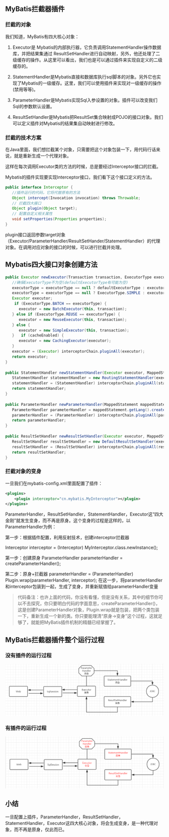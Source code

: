 ## MyBatis拦截器插件

### 拦截的对象

我们知道，MyBatis有四大核心对象：

1) Executor是 Mybatis的内部执行器，它负责调用StatementHandler操作数据库，并把结果集通过 ResultSetHandler进行自动映射，另外，他还处理了二级缓存的操作。从这里可以看出，我们也是可以通过插件来实现自定义的二级缓存的。

2) StatementHandler是Mybatis直接和数据库执行sql脚本的对象。另外它也实现了Mybatis的一级缓存。这里，我们可以使用插件来实现对一级缓存的操作(禁用等等)。

3) ParameterHandler是Mybatis实现Sql入参设置的对象。插件可以改变我们Sql的参数默认设置。

4) ResultSetHandler是Mybatis把ResultSet集合映射成POJO的接口对象。我们可以定义插件对Mybatis的结果集自动映射进行修改。



### 拦截的技术方案

在Java里面，我们想拦截某个对象，只需要把这个对象包装一下，用代码行话来说，就是重新生成一个代理对象。

这样在每次调用Executor类的方法的时候，总是要经过Interceptor接口的拦截。

Mybatis的插件实现要实现Interceptor接口，我们看下这个接口定义的方法。

```java
public interface Interceptor {   
   //插件运行的代码，它将代替原有的方法
   Object intercept(Invocation invocation) throws Throwable;     
   // 拦截四大接口  
   Object plugin(Object target);    
   // 配置自定义相关属性
   void setProperties(Properties properties);
}
```

plugin接口返回参数target对象（Executor/ParameterHandler/ResultSetHander/StatementHandler）的代理对象。在调用对应对象的接口的时候，可以进行拦截并处理。



## Mybatis四大接口对象创建方法

```java
public Executor newExecutor(Transaction transaction, ExecutorType executorType) {
   //确保ExecutorType不为空(defaultExecutorType有可能为空)
   executorType = executorType == null ? defaultExecutorType : executorType;
   executorType = executorType == null ? ExecutorType.SIMPLE : executorType;
   Executor executor;   
    if (ExecutorType.BATCH == executorType) {
      executor = new BatchExecutor(this, transaction);
   } else if (ExecutorType.REUSE == executorType) {
      executor = new ReuseExecutor(this, transaction);
   } else {
      executor = new SimpleExecutor(this, transaction);
   }   if (cacheEnabled) {
      executor = new CachingExecutor(executor);
   }
   executor = (Executor) interceptorChain.pluginAll(executor);
   return executor;
}

public StatementHandler newStatementHandler(Executor executor, MappedStatement mappedStatement, Object parameterObject, RowBounds rowBounds, ResultHandler resultHandler, BoundSql boundSql) {
   StatementHandler statementHandler = new RoutingStatementHandler(executor, mappedStatement, parameterObject, rowBounds, resultHandler, boundSql);
   statementHandler = (StatementHandler) interceptorChain.pluginAll(statementHandler);
   return statementHandler;
}

public ParameterHandler newParameterHandler(MappedStatement mappedStatement, Object parameterObject, BoundSql boundSql) {
   ParameterHandler parameterHandler = mappedStatement.getLang().createParameterHandler(mappedStatement, parameterObject, boundSql);
   parameterHandler = (ParameterHandler) interceptorChain.pluginAll(parameterHandler);
   return parameterHandler;
}

public ResultSetHandler newResultSetHandler(Executor executor, MappedStatement mappedStatement, RowBounds rowBounds, ParameterHandler parameterHandler, ResultHandler resultHandler, BoundSql boundSql) {
   ResultSetHandler resultSetHandler = new DefaultResultSetHandler(executor, mappedStatement, parameterHandler, resultHandler, boundSql, rowBounds);
   resultSetHandler = (ResultSetHandler) interceptorChain.pluginAll(resultSetHandler);
   return resultSetHandler;
}
```



### 拦截对象的变身

一旦我们在mybatis-config.xml里面配置了插件：

```xml
<plugins>
    <plugin interceptor="cn.mybatis.MyInterceptor"></plugin>
</plugins>
```

ParameterHandler，ResultSetHandler，StatementHandler，Executor这“四大金刚”就发生变身，而不再是原身。这个变身的过程是这样的，以ParameterHandler为例：

第一步：根据插件配置，利用反射技术，创建interceptor拦截器

Interceptor interceptor = (Interceptor) MyInterceptor.class.newInstance();

第一步：创建原身
ParameterHandler parameterHandler = createParameterHandler();

第二步：原身+拦截器
parameterHandler = (ParameterHandler) Plugin.wrap(parameterHandler, interceptor);
在这一步，将parameterHandler和interceptor包装到一起，生成了变身，并重新赋值给parameterHandler变量

> 代码备注：也许上面的代码，你没有看懂，但是没有关系，其中的细节你可以不去探究，你只要明白代码的字面意思，createParameterHandler()，这是创建ParameterHandler对象，Plugin.wrap就是包装，把两个类包装一下，重新生成一个新的类。你只要能理清“原身->变身”这个过程，这就足够了，就能把MyBatis插件机制的精髓已经掌握了。



## MyBatis拦截器插件整个运行过程

### 没有插件的运行过程

![](image\3.png)

### 有插件的运行过程

![](image\4.png)



## 小结

一旦配置上插件，ParameterHandler，ResultSetHandler，StatementHandler，Executor这四大核心对象，将会生成变身，是一种代理对象，而不再是原身，仅此而已。